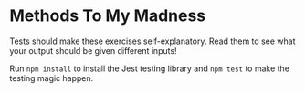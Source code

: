 # Methods To My Madness

Tests should make these exercises self-explanatory. Read them to see what your output should be given different inputs!

Run `npm install` to install the Jest testing library and `npm test` to make the testing magic happen.



